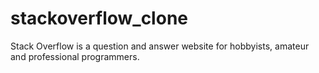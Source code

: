 # stackoverflow_clone
Stack Overflow is a question and answer website for hobbyists, amateur and professional programmers. 
